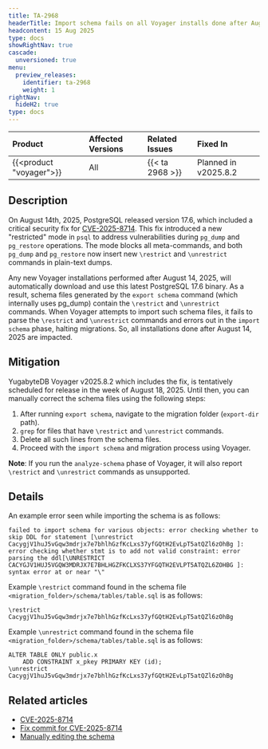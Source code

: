 ```yaml
---
title: TA-2968
headerTitle: Import schema fails on all Voyager installs done after August 14, 2025
headcontent: 15 Aug 2025
type: docs
showRightNav: true
cascade:
  unversioned: true
menu:
  preview_releases:
    identifier: ta-2968
    weight: 1
rightNav:
  hideH2: true
type: docs
---
```


| Product | Affected Versions | Related Issues | Fixed In |
| :------------------------- | :------------------ | :---------------- | :------- |
| {{<product "voyager">}} | All | {{< ta 2968 >}} | Planned in v2025.8.2 |

## Description

On August 14th, 2025, PostgreSQL released version 17.6, which included a critical security fix for [CVE-2025-8714](https://www.postgresql.org/support/security/CVE-2025-8714/). This fix introduced a new "restricted" mode in `psql` to address vulnerabilities during `pg_dump` and `pg_restore` operations. The mode blocks all meta-commands, and both `pg_dump` and `pg_restore` now insert new `\restrict` and `\unrestrict` commands in plain-text dumps.

Any new Voyager installations performed after August 14, 2025, will automatically download and use this latest PostgreSQL 17.6 binary. As a result, schema files generated by the `export schema` command (which internally uses pg_dump) contain the `\restrict` and `\unrestrict` commands. When Voyager attempts to import such schema files, it fails to parse the `\restrict` and `\unrestrict` commands and errors out in the `import schema` phase, halting migrations. So, all installations done after August 14, 2025 are impacted.

## Mitigation

YugabyteDB Voyager v2025.8.2 which includes the fix, is tentatively scheduled for release in the week of August 18, 2025. Until then, you can manually correct the schema files using the following steps:

1. After running `export schema`, navigate to the migration folder (`export-dir` path).
1. `grep` for files that have `\restrict` and `\unrestrict` commands.
1. Delete all such lines from the schema files.
1. Proceed with the `import schema` and migration process using Voyager.

**Note**: If you run the `analyze-schema` phase of Voyager, it will also report `\restrict` and `\unrestrict` commands as unsupported.

## Details

An example error seen while importing the schema is as follows:

```output
failed to import schema for various objects: error checking whether to skip DDL for statement [\unrestrict CacygjV1huJ5vGqw3mdrjx7e7bhlhGzfKcLxs37yfGQtH2EvLpT5atQZl6zOhBg ]: error checking whether stmt is to add not valid constraint: error parsing the ddl[\UNRESTRICT CACYGJV1HUJ5VGQW3MDRJX7E7BHLHGZFKCLXS37YFGQTH2EVLPT5ATQZL6ZOHBG ]: syntax error at or near "\"
```

Example `\restrict` command found in the schema file `<migration_folder>/schema/tables/table.sql` is as follows:

```output
\restrict CacygjV1huJ5vGqw3mdrjx7e7bhlhGzfKcLxs37yfGQtH2EvLpT5atQZl6zOhBg
```

Example `\unrestrict` command found in the schema file `<migration_folder>/schema/tables/table.sql` is as follows:

```output
ALTER TABLE ONLY public.x
    ADD CONSTRAINT x_pkey PRIMARY KEY (id);
\unrestrict CacygjV1huJ5vGqw3mdrjx7e7bhlhGzfKcLxs37yfGQtH2EvLpT5atQZl6zOhBg
```

## Related articles

- [CVE-2025-8714](https://www.postgresql.org/support/security/CVE-2025-8714/)
- [Fix commit for CVE-2025-8714](https://github.com/postgres/postgres/commit/575f54d4cee8b141a91b3e5c3d7d65372c0f5219)
- [Manually editing the schema](/preview/yugabyte-voyager/migrate/migrate-steps/#manually-edit-the-schema)
